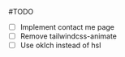 #TODO
- [ ] Implement contact me page
- [ ] Remove tailwindcss-animate
- [ ] Use oklch instead of hsl

